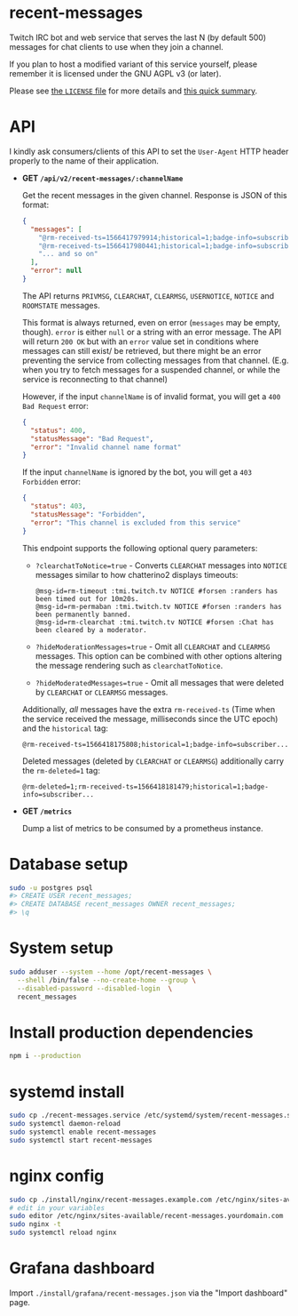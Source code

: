 # recent-messages

Twitch IRC bot and web service that serves the last N (by default 500) messages
for chat clients to use when they join a channel.

If you plan to host a modified variant of this service yourself, please remember
it is licensed under the GNU AGPL v3 (or later).

Please see [the `LICENSE` file](./LICENSE) for more details and
[this quick summary](<https://tldrlegal.com/license/gnu-affero-general-public-license-v3-(agpl-3.0)>).

# API

I kindly ask consumers/clients of this API to set the `User-Agent` HTTP header
properly to the name of their application.

- **GET `/api/v2/recent-messages/:channelName`**

  Get the recent messages in the given channel. Response is JSON of this format:

  ```json
  {
    "messages": [
      "@rm-received-ts=1566417979914;historical=1;badge-info=subscriber/15;badges=moderator/1,subscriber/12,bits-charity/1;color=#9ACD32;display-name=Leppunen;emotes=;flags=;id=3c33033a-e957-4ffe-a426-5334f8161127;mod=1;room-id=11148817;subscriber=1;tmi-sent-ts=1566417979702;turbo=0;user-id=42239452;user-type=mod :leppunen!leppunen@leppunen.tmi.twitch.tv PRIVMSG #pajlada :!braize",
      "@rm-received-ts=1566417980441;historical=1;badge-info=subscriber/44;badges=moderator/1,subscriber/36;color=#2E8B57;display-name=pajbot;emotes=;flags=;id=fd183a1a-71f2-4da9-9480-dd4fd0750547;mod=1;room-id=11148817;subscriber=1;tmi-sent-ts=1566417980207;turbo=0;user-id=82008718;user-type=mod :pajbot!pajbot@pajbot.tmi.twitch.tv PRIVMSG #pajlada :C2 API Cache Uptime: 22h31m54.25816048s - Memory: Alloc=408 MiB, TotalAlloc=433524 MiB, Sys=1876 MiB, NumGC=1416",
      "... and so on"
    ],
    "error": null
  }
  ```
  
  The API returns `PRIVMSG`, `CLEARCHAT`, `CLEARMSG`, `USERNOTICE`, `NOTICE` and `ROOMSTATE` messages.

  This format is always returned, even on error (`messages` may be empty,
  though). `error` is either `null` or a string with an error message.
  The API will return `200 OK` but with an `error` value set in conditions where messages can still exist/
  be retrieved, but there might be an error preventing the service from collecting messages from that channel.
  (E.g. when you try to fetch messages for a suspended channel, or while the service is reconnecting to that
  channel)

  However, if the input `channelName` is of invalid format, you will get a `400 Bad Request` error:

  ```json
  {
    "status": 400,
    "statusMessage": "Bad Request",
    "error": "Invalid channel name format"
  }
  ```
  
  If the input `channelName` is ignored by the bot, you will get a `403 Forbidden` error:

  ```json
  {
    "status": 403,
    "statusMessage": "Forbidden",
    "error": "This channel is excluded from this service"
  }
  ```

  This endpoint supports the following optional query parameters:

  - `?clearchatToNotice=true` - Converts `CLEARCHAT` messages into `NOTICE`
    messages similar to how chatterino2 displays timeouts:

    ```
    @msg-id=rm-timeout :tmi.twitch.tv NOTICE #forsen :randers has been timed out for 10m20s.
    @msg-id=rm-permaban :tmi.twitch.tv NOTICE #forsen :randers has been permanently banned.
    @msg-id=rm-clearchat :tmi.twitch.tv NOTICE #forsen :Chat has been cleared by a moderator.
    ```

  - `?hideModerationMessages=true` - Omit all `CLEARCHAT` and `CLEARMSG`
    messages. This option can be combined with other options altering the
    message rendering such as `clearchatToNotice`.
  - `?hideModeratedMessages=true` - Omit all messages that were deleted by
    `CLEARCHAT` or `CLEARMSG` messages.

  Additionally, _all_ messages have the extra `rm-received-ts` (Time when the
  service received the message, milliseconds since the UTC epoch) and the
  `historical` tag:

  ```
  @rm-received-ts=1566418175808;historical=1;badge-info=subscriber...
  ```

  Deleted messages (deleted by `CLEARCHAT` or `CLEARMSG`) additionally carry the
  `rm-deleted=1` tag:

  ```
  @rm-deleted=1;rm-received-ts=1566418181479;historical=1;badge-info=subscriber...
  ```

- **GET `/metrics`**

  Dump a list of metrics to be consumed by a prometheus instance.

# Database setup

```bash
sudo -u postgres psql
#> CREATE USER recent_messages;
#> CREATE DATABASE recent_messages OWNER recent_messages;
#> \q
```

# System setup

```bash
sudo adduser --system --home /opt/recent-messages \
  --shell /bin/false --no-create-home --group \
  --disabled-password --disabled-login  \
  recent_messages
```

# Install production dependencies

```bash
npm i --production
```

# systemd install

```bash
sudo cp ./recent-messages.service /etc/systemd/system/recent-messages.service
sudo systemctl daemon-reload
sudo systemctl enable recent-messages
sudo systemctl start recent-messages
```

# nginx config

```bash
sudo cp ./install/nginx/recent-messages.example.com /etc/nginx/sites-available/recent-messages.yourdomain.com
# edit in your variables
sudo editor /etc/nginx/sites-available/recent-messages.yourdomain.com
sudo nginx -t
sudo systemctl reload nginx
```

# Grafana dashboard

Import `./install/grafana/recent-messages.json` via the "Import dashboard" page.
